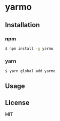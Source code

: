 # yarmo 

## Installation

### npm

```sh
$ npm install -g yarmo 
```

### yarn

```sh
$ yarn global add yarmo
```


## Usage


## License

MIT 

